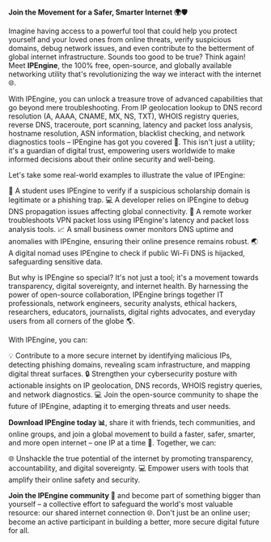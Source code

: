 **Join the Movement for a Safer, Smarter Internet 🌍🛡️**

Imagine having access to a powerful tool that could help you protect yourself and your loved ones from online threats, verify suspicious domains, debug network issues, and even contribute to the betterment of global internet infrastructure. Sounds too good to be true? Think again! Meet **IPEngine**, the 100% free, open-source, and globally available networking utility that's revolutionizing the way we interact with the internet 🌐.

With IPEngine, you can unlock a treasure trove of advanced capabilities that go beyond mere troubleshooting. From IP geolocation lookup to DNS record resolution (A, AAAA, CNAME, MX, NS, TXT), WHOIS registry queries, reverse DNS, traceroute, port scanning, latency and packet loss analysis, hostname resolution, ASN information, blacklist checking, and network diagnostics tools – IPEngine has got you covered 📡. This isn't just a utility; it's a guardian of digital trust, empowering users worldwide to make informed decisions about their online security and well-being.

Let's take some real-world examples to illustrate the value of IPEngine:

🚀 A student uses IPEngine to verify if a suspicious scholarship domain is legitimate or a phishing trap.
💻 A developer relies on IPEngine to debug DNS propagation issues affecting global connectivity.
👥 A remote worker troubleshoots VPN packet loss using IPEngine's latency and packet loss analysis tools.
📈 A small business owner monitors DNS uptime and anomalies with IPEngine, ensuring their online presence remains robust.
🌏 A digital nomad uses IPEngine to check if public Wi-Fi DNS is hijacked, safeguarding sensitive data.

But why is IPEngine so special? It's not just a tool; it's a movement towards transparency, digital sovereignty, and internet health. By harnessing the power of open-source collaboration, IPEngine brings together IT professionals, network engineers, security analysts, ethical hackers, researchers, educators, journalists, digital rights advocates, and everyday users from all corners of the globe 🌎.

With IPEngine, you can:

💡 Contribute to a more secure internet by identifying malicious IPs, detecting phishing domains, revealing scam infrastructure, and mapping digital threat surfaces.
🔒 Strengthen your cybersecurity posture with actionable insights on IP geolocation, DNS records, WHOIS registry queries, and network diagnostics.
💻 Join the open-source community to shape the future of IPEngine, adapting it to emerging threats and user needs.

**Download IPEngine today 📊**, share it with friends, tech communities, and online groups, and join a global movement to build a faster, safer, smarter, and more open internet – one IP at a time 🔩. Together, we can:

🌐 Unshackle the true potential of the internet by promoting transparency, accountability, and digital sovereignty.
💻 Empower users with tools that amplify their online safety and security.

**Join the IPEngine community 🌟** and become part of something bigger than yourself – a collective effort to safeguard the world's most valuable resource: our shared internet connection 🌐. Don't just be an online user; become an active participant in building a better, more secure digital future for all.